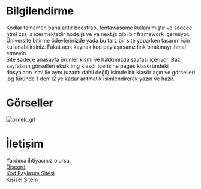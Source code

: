 # Bilgilendirme 
Kodlar tamamen bana aittir boostrap, fontawasome kullanılmıştır ve sadece html css js içermektedir node.js ve ya next.js gibi bir framework içermiyor.<br>
Üniversite bitirme ödevlerinizde yada bu tarz bir site yaparken tasarım için kullanabilirsiniz. Fakat açık kaynak kod paylaşırsanız link bırakmayı ihmal etmeyin.<br>
Site sadece anasayfa ürünler kısmı ve hakkımızda sayfası içeriyor. Bazı sayfaların görselleri eksik img klasör içerisine pages klasöründeki dosyaların ismi ile aynı (uzantı dahil değil) isimde bir klasör açın ve görselleri jpg türünde 1 den 12 ye kadar aritmatik isimlendirerek yazın ve hazır.
<br>
# Görseller
![örnek_gif](https://inflames.please-fuck.me/5Tph5MyNA.gif)
<br>
# İletişim
Yardıma ihtiyacınız olursa: <br>
[Discord](https://discord.gg/mztsyWR3QU)<br>
[Kod Paylaşım Sitesi](https://covid-19code.xyz/)<br>
[Kişisel Sitem](https://inflames.fun/)
